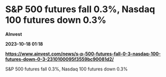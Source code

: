 # S&P 500 futures fall 0.3%, Nasdaq 100 futures down 0.3%
**AInvest**

**2023-10-18 01:18**

**https://www.ainvest.com/news/s-p-500-futures-fall-0-3-nasdaq-100-futures-down-0-3-2310100095f3559bc90081d2/**

S&P 500 futures fall 0.3%, Nasdaq 100 futures down 0.3%